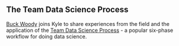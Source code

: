 ## The Team Data Science Process

[Buck Woody](https://buckwoody.wordpress.com/) joins Kyle to share experiences from the field and the application of the [Team Data Science Process](https://docs.microsoft.com/en-us/azure/machine-learning/team-data-science-process/overview) - a popular six-phase workflow for doing data science.

